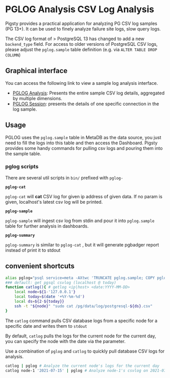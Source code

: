 # PGLOG Analysis CSV Log Analysis

Pigsty provides a practical application for analyzing PG CSV log samples (PG 13+). It can be used to finely analyze failure site logs, slow query logs.

The CSV log format of > PostgreSQL 13 has changed to add a new `backend_type` field. For access to older versions of PostgreSQL CSV logs, please adjust the `pglog.sample` table definition (e.g. via `ALTER TABLE DROP COLUMN`)



## Graphical interface

You can access the following link to view a sample log analysis interface.

* [PGLOG Analysis](http://demo.pigsty.cc/d/pglog-analysis): Presents the entire sample CSV log details, aggregated by multiple dimensions.
* [PGLOG Session](http://demo.pigsty.cc/d/pglog-session): presents the details of one specific connection in the log sample.



## Usage

PGLOG uses the `pglog.sample` table in MetaDB as the data source, you just need to fill the logs into this table and then access the Dashboard.
Pigsty provides some handy commands for pulling csv logs and pouring them into the sample table.



### pglog scripts

There are several util scripts in `bin/` prefixed with `pglog-`

**`pglog-cat`**

`pglog-cat` will **cat** CSV log for given ip address of given data. If no param is given, localhost's latest csv log will be printed.


**`pglog-sample`**

`pglog-sample` will ingest csv log from stdin and pour it into `pglog.sample` table for further analysis in dashboards.


**`pglog-summary`**

`pglog-summary` is similar to `pglog-cat` , but it will generate pgbadger report instead of print it to stdout



## convenient shortcuts

```bash
alias pglog="psql service=meta -AXtwc 'TRUNCATE pglog.sample; COPY pglog.sample FROM STDIN CSV;'" # useful alias
### default: get pgsql csvlog (localhost @ today) 
function catlog(){ # getlog <ip|host> <date:YYYY-MM-DD>
    local node=${1-'127.0.0.1'}
    local today=$(date '+%Y-%m-%d')
    local ds=${2-${today}}
    ssh -t "${node}" "sudo cat /pg/data/log/postgresql-${ds}.csv"
}
```

The `catlog` command pulls CSV database logs from a specific node for a specific date and writes them to `stdout`

By default, `catlog` pulls the logs for the current node for the current day, you can specify the node with the date via the parameter.

Use a combination of `pglog` and `catlog` to quickly pull database CSV logs for analysis.

```bash
catlog | pglog # Analyze the current node's logs for the current day
catlog node-1 '2021-07-15' | pglog # Analyze node-1's csvlog on 2021-07-15
```
